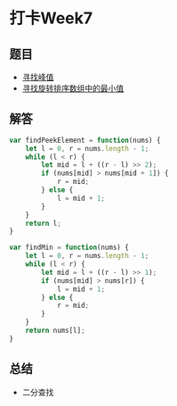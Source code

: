 # 打卡Week7

## 题目

- [寻找峰值](https://leetcode-cn.com/problems/find-peak-element/)
- [寻找旋转排序数组中的最小值](https://leetcode-cn.com/problems/find-minimum-in-rotated-sorted-array/)

## 解答

```js
var findPeekElement = function(nums) {
    let l = 0, r = nums.length - 1;
    while (l < r) {
        let mid = l + ((r - l) >> 2);
        if (nums[mid] > nums[mid + 1]) {
            r = mid;
        } else {
            l = mid + 1;
        }
    }
    return l;
}
```

```js
var findMin = function(nums) {
    let l = 0, r = nums.length - 1;
    while (l < r) {
        let mid = l + ((r - l) >> 1);
        if (nums[mid] > nums[r]) {
            l = mid + 1;
        } else {
            r = mid;
        }
    }
    return nums[l];
}
```

## 总结

- 二分查找